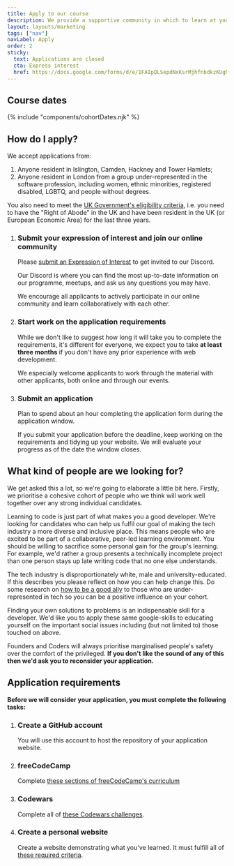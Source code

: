 ```yaml
---
title: Apply to our course
description: We provide a supportive community in which to learn at your own pace and, when you are ready, to apply for a paid apprenticeship training. After that, a career as a software developer lies open before you.
layout: layouts/marketing
tags: ["nav"]
navLabel: Apply
order: 2
sticky:
  text: Applications are closed
  cta: Express interest
  href: https://docs.google.com/forms/d/e/1FAIpQLSepdNxKsrMjhfnbdkzKUgNpeWFmp8WLyiqTe_UY10TsPpFOEQ/viewform
---
```


## Course dates

{% include "components/cohortDates.njk" %}

<!-- {ul:.grid} -->

## How do I apply?

We accept applications from: 

1. Anyone resident in Islington, Camden, Hackney and Tower Hamlets;
2. Anyone resident in London from a group under-represented in the software profession, including women, ethnic minorities, registered disabled, LGBTQ, and people without degrees. 

You also need to meet the [UK Government's eligibility criteria](https://www.gov.uk/guidance/apprenticeship-funding-rules-for-employers/annex-a-eligibility-criteria-who-we-fund), i.e. you need to have the "Right of Abode" in the UK and have been resident in the UK (or European Economic Area) for the last three years.

1. ### Submit your expression of interest and join our online community

   Please [submit an Expression of Interest](https://docs.google.com/forms/d/e/1FAIpQLSepdNxKsrMjhfnbdkzKUgNpeWFmp8WLyiqTe_UY10TsPpFOEQ/viewform) to get invited to our Discord. 

   Our Discord is where you can find the most up-to-date information on our programme, meetups, and ask us any questions you may have.

   We encourage all applicants to actively participate in our online community and learn collaboratively with each other.

1. ### Start work on the application requirements

   While we don't like to suggest how long it will take you to complete the requirements, it's different for everyone, we expect you to take **at least three months** if you don't have any prior experience with web development.

   We especially welcome applicants to work through the material with other applicants, both online and through our events.

1. ### Submit an application

   Plan to spend about an hour completing the application form during the application window.

   If you submit your application before the deadline, keep working on the requirements and tidying up your website. We will evaluate your progress as of the date the window closes.

   <!-- {ol:.grid} -->

## What kind of people are we looking for?

We get asked this a lot, so we're going to elaborate a little bit here. Firstly, we prioritise a cohesive cohort of people who we think will work well together over any strong individual candidates.

Learning to code is just part of what makes you a good developer. We're looking for candidates who can help us fulfil our goal of making the tech industry a more diverse and inclusive place. This means people who are excited to be part of a collaborative, peer-led learning environment. You should be willing to sacrifice some personal gain for the group's learning. For example, we'd rather a group presents a technically incomplete project than one person stays up late writing code that no one else understands.

The tech industry is disproportionately white, male and university-educated. If this describes you please reflect on how you can help change this. Do some research on [how to be a good ally](https://www.guidetoallyship.com) to those who are under-represented in tech so you can be a positive influence on your cohort.

Finding your own solutions to problems is an indispensable skill for a developer. We'd like you to apply these same google-skills to educating yourself on the important social issues including (but not limited to) those touched on above.

Founders and Coders will always prioritise marginalised people's safety over the comfort of the privileged. **If you don't like the sound of any of this then we'd ask you to reconsider your application.**

## Application requirements

**Before we will consider your application, you must complete the following tasks:**

1. ### Create a GitHub account

   You will use this account to host the repository of your application website.

1. ### freeCodeCamp

   Complete [these sections of freeCodeCamp's curriculum](/requirements/freecodecamp)

1. ### Codewars

   Complete all of [these Codewars challenges](/requirements/codewars).

1. ### Create a personal website

   Create a website demonstrating what you've learned. It must fulfill all of [these required criteria](/requirements/website).
